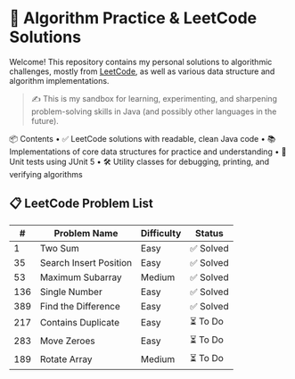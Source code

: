 # 🧠 Algorithm Practice & LeetCode Solutions

Welcome! This repository contains my personal solutions to algorithmic challenges, mostly from [LeetCode](https://leetcode.com), as well as various data structure and algorithm implementations.

> ✍️ This is my sandbox for learning, experimenting, and sharpening problem-solving skills in Java (and possibly other languages in the future).

📦 Contents
•	✅ LeetCode solutions with readable, clean Java code
•	📚 Implementations of core data structures for practice and understanding
•	🧪 Unit tests using JUnit 5
•	🛠️ Utility classes for debugging, printing, and verifying algorithms


## 📋 LeetCode Problem List

| #     | Problem Name               | Difficulty | Status     |
|-------|----------------------------|------------|------------|
| 1     | Two Sum                    | Easy       | ✅ Solved  |
| 35    | Search Insert Position     | Easy       | ✅ Solved  |
| 53    | Maximum Subarray           | Medium     | ✅ Solved  |
| 136   | Single Number              | Easy       | ✅ Solved  |
| 389   | Find the Difference        | Easy       | ✅ Solved  |
| 217   | Contains Duplicate         | Easy       | ⏳ To Do   |
| 283   | Move Zeroes                | Easy       | ⏳ To Do   |
| 189   | Rotate Array               | Medium     | ⏳ To Do   |